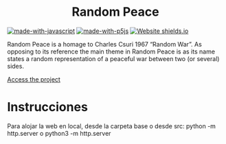 <h1 align="center" id="title">Random Peace</h1>

[![made-with-javascript](https://img.shields.io/badge/Made%20with-JavaScript-f7df1e.svg)](https://www.javascript.com)
[![made-with-p5js](https://img.shields.io/badge/Made%20with-P5js-ed225d.svg)](https://p5js.org/)
[![Website shields.io](https://img.shields.io/website-up-down-green-red/http/shields.io.svg)](https://uo283069.github.io/RandomPeace/src/)

<p id="description">Random Peace is a homage to Charles Csuri 1967 “Random War”. As opposing to its reference the main theme in Random Peace is as its name states a random representation of a peaceful war between two (or several) sides.</p>

<a href="https://uo283069.github.io/RandomPeace/src/">Access the project</a>

# Instrucciones
Para alojar la web en local, desde la carpeta base o desde src:
python -m http.server
o
python3 -m http.server

